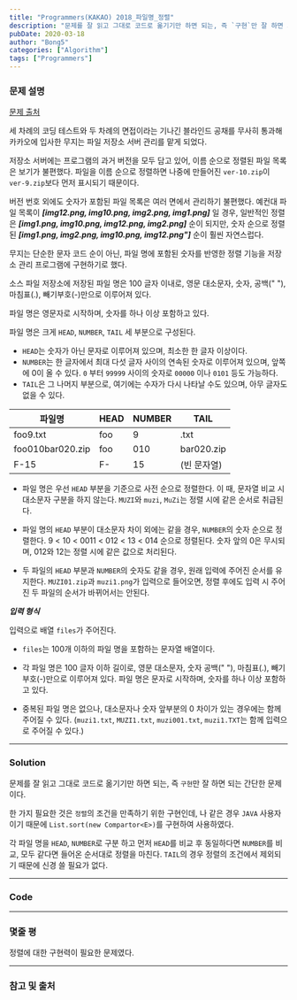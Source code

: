 ```yaml
---
title: "Programmers(KAKAO) 2018_파일명_정렬"
description: "문제를 잘 읽고 그대로 코드로 옮기기만 하면 되는, 즉 `구현`만 잘 하면 되는 간단한 문제이다."
pubDate: 2020-03-18
author: "Bong5"
categories: ["Algorithm"]
tags: ["Programmers"]
---
```



### 문제 설명

[문제 출처](https://programmers.co.kr/learn/courses/30/lessons/17686)

세 차례의 코딩 테스트와 두 차례의 면접이라는 기나긴 블라인드 공채를 무사히 통과해 카카오에 입사한 무지는 파일 저장소 서버 관리를 맡게 되었다.

저장소 서버에는 프로그램의 과거 버전을 모두 담고 있어, 이름 순으로 정렬된 파일 목록은 보기가 불편했다. 파일을 이름 순으로 정렬하면 나중에 만들어진 `ver-10.zip`이 `ver-9.zip`보다 먼저 표시되기 때문이다.

버전 번호 외에도 숫자가 포함된 파일 목록은 여러 면에서 관리하기 불편했다. 예컨대 파일 목록이  **_[img12.png, img10.png, img2.png, img1.png]_** 일 경우, 일반적인 정렬은 **_[img1.png, img10.png, img12.png, img2.png]_** 순이 되지만, 숫자 순으로 정렬된 **_[img1.png, img2.png, img10.png, img12.png"]_** 순이 훨씬 자연스럽다.

무지는 단순한 문자 코드 순이 아닌, 파일 명에 포함된 숫자를 반영한 정렬 기능을 저장소 관리 프로그램에 구현하기로 했다.

소스 파일 저장소에 저장된 파일 명은 100 글자 이내로, 영문 대소문자, 숫자, 공백(" "), 마침표(.), 빼기부호(-)만으로 이루어져 있다.

파일 명은 영문자로 시작하며, 숫자를 하나 이상 포함하고 있다.

파일 명은 크게 `HEAD`, `NUMBER`, `TAIL` 세 부분으로 구성된다.

- `HEAD`는 숫자가 아닌 문자로 이루어져 있으며, 최소한 한 글자 이상이다.
- `NUMBER`는 한 글자에서 최대 다섯 글자 사이의 연속된 숫자로 이루어져 있으며, 앞쪽에 0이 올 수 있다. `0` 부터 `99999` 사이의 숫자로 `00000` 이나 `0101` 등도 가능하다.
- `TAIL`은 그 나머지 부분으로, 여기에는 수자가 다시 나타날 수도 있으며, 아무 글자도 없을 수 있다.

| 파일명 | HEAD | NUMBER | TAIL |
|---|---|---|---|
| foo9.txt | foo | 9 | .txt |
| foo010bar020.zip	 | foo | 010 | bar020.zip |
| F-15 | F- | 15 | (빈 문자열) |

- 파일 명은 우선 `HEAD` 부분을 기준으로 사전 순으로 정렬한다. 이 때, 문자열 비교 시 대소문자 구분을 하지 않는다. `MUZI`와 `muzi`, `MuZi`는 정렬 시에 같은 순서로 취급된다.

- 파일 명의 `HEAD` 부분이 대소문자 차이 외에는 같을 경우, `NUMBER`의 숫자 순으로 정렬한다. 9 < 10 < 0011 < 012 < 13 < 014 순으로 정렬된다. 숫자 앞의 0은 무시되며, 012와 12는 정렬 시에 같은 값으로 처리된다.

- 두 파일의 `HEAD` 부분과 `NUMBER`의 숫자도 같을 경우, 원래 입력에 주어진 순서를 유지한다. `MUZI01.zip`과 `muzi1.png`가 입력으로 들어오면, 정렬 후에도 입력 시 주어진 두 파일의 순서가 바뀌어서는 안된다.

**_입력 형식_**

입력으로 배열 `files`가 주어진다.

- `files`는 100개 이하의 파일 명을 포함하는 문자열 배열이다.

- 각 파일 명은 100 글자 이하 길이로, 영문 대소문자, 숫자 공백(" "), 마침표(.), 빼기 부호(-)만으로 이루어져 있다. 파일 명은 문자로 시작하며, 숫자를 하나 이상 포함하고 있다.

- 중복된 파일 명은 없으나, 대소문자나 숫자 앞부분의 0 차이가 있는 경우에는 함께 주어질 수 있다. (`muzi1.txt`, `MUZI1.txt`, `muzi001.txt`, `muzi1.TXT`는 함께 입력으로 주어질 수 있다.)


---

### Solution

문제를 잘 읽고 그대로 코드로 옮기기만 하면 되는, 즉 `구현`만 잘 하면 되는 간단한 문제이다.

한 가지 필요한 것은 `정렬`의 조건을 만족하기 위한 구현인데, 나 같은 경우 `JAVA` 사용자 이기 때문에 `List.sort(new Compartor<E>)`를 구현하여 사용하였다.

각 파일 명을 `HEAD`, `NUMBER`로 구분 하고 먼저 `HEAD`를 비교 후 동일하다면 `NUMBER`를 비교, 모두 같다면 들어온 순서대로 정렬을 마친다. `TAIL`의 경우 정렬의 조건에서 제외되기 때문에 신경 쓸 필요가 없다.

---


### Code

<script src="https://gist.github.com/BongHoLee/cf80286a46b0fd4cc253dc642c9fb8b1.js"></script>


---

### 몇줄 평

정렬에 대한 구현력이 필요한 문제였다.

---



### 참고 및 출처
